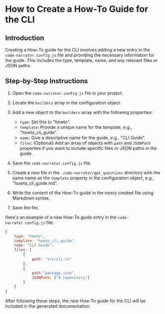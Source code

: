 # How to Create a How-To Guide for the CLI

## Introduction

Creating a How-To guide for the CLI involves adding a new entry in the `code-narrator.config.js` file and providing the necessary information for the guide. This includes the type, template, name, and any relevant files or JSON paths.

## Step-by-Step Instructions

1. Open the `code-narrator.config.js` file in your project.

2. Locate the `builders` array in the configuration object.

3. Add a new object to the `builders` array with the following properties:

   - `type`: Set this to "howto".
   - `template`: Provide a unique name for the template, e.g., "howto_cli_guide".
   - `name`: Give a descriptive name for the guide, e.g., "CLI Guide".
   - `files`: (Optional) Add an array of objects with `path` and `JSONPath` properties if you want to include specific files or JSON paths in the guide.

4. Save the `code-narrator.config.js` file.

5. Create a new file in the `.code-narrator/gpt_questions` directory with the same name as the `template` property in the configuration object, e.g., "howto_cli_guide.md".

6. Write the content of the How-To guide in the newly created file using Markdown syntax.

7. Save the file.

Here's an example of a new How-To guide entry in the `code-narrator.config.js` file:

```javascript
{
    type: "howto",
    template: "howto_cli_guide",
    name: "CLI Guide",
    files: [
        {
            path: "src/cli.ts"
        },
        {
            path:"package.json",
            JSONPath: ["$.repository"]
        }
    ]
}
```

After following these steps, the new How-To guide for the CLI will be included in the generated documentation.